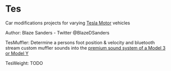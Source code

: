 # Tes

Car modifications projects for varying [Tesla Motor](http://www.tesla.com) vehicles 

Author: Blaze Sanders - Twitter @BlazeDSanders

TesMuffler: Determine a persons foot position & velocity and bluetooth stream custom muffler sounds into the [premium sound system of a Model 3 or Model Y]( www.youtube.com/watch?v=LWKiNA-KT6Y)

TesWeight: TODO
